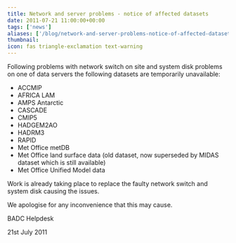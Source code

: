 ```yaml
---
title: Network and server problems - notice of affected datasets  
date: 2011-07-21 11:00:00+00:00
tags: ['news']
aliases: ['/blog/network-and-server-problems-notice-of-affected-datasets']
thumbnail: 
icon: fas triangle-exclamation text-warning
---
```

Following problems with network switch on site and system disk problems on one of data servers the following datasets are temporarily unavailable:

* ACCMIP
* AFRICA LAM
* AMPS Antarctic
* CASCADE
* CMIP5
* HADGEM2AO
* HADRM3
* RAPID
* Met Office metDB
* Met Office land surface data (old dataset, now superseded by MIDAS dataset which is still available)
* Met Office Unified Model data

Work is already taking place to replace the faulty network switch and system disk causing the issues.

We apologise for any inconvenience that this may cause.

BADC Helpdesk

21st July 2011
